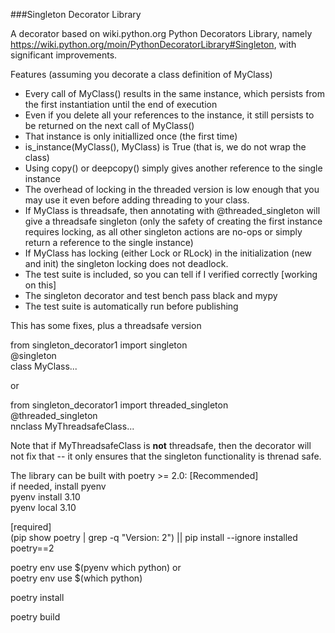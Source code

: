 ###Singleton Decorator Library

A decorator based on wiki.python.org Python Decorators Library, namely
https://wiki.python.org/moin/PythonDecoratorLibrary#Singleton, with significant
improvements.

Features (assuming you decorate a class definition of MyClass)
* Every call of MyClass() results in the same instance, which persists from the first instantiation until the end of execution
* Even if you delete all your references to the instance, it still persists to be returned on the next call of MyClass()
* That instance is only initiallized once (the first time)
* is_instance(MyClass(), MyClass) is True (that is, we do not wrap the class)
* Using copy() or deepcopy() simply gives another reference to the single instance
* The overhead of locking in the threaded version is low enough that you may use it even before adding threading to your class.
* If MyClass is threadsafe, then annotating with @threaded_singleton will give a threadsafe singleton (only the safety of creating the first instance requires locking, as all other singleton actions are no-ops or simply return a reference to the single instance)
* If MyClass has locking (either Lock or RLock) in the initialization (new and init) the singleton locking does not deadlock.
* The test suite is included, so you can tell if I verified correctly [working on this]
* The singleton decorator and test bench pass black and mypy
* The test suite is automatically run before publishing

This has some fixes, plus a threadsafe version

from singleton_decorator1 import singleton  
@singleton  
class MyClass...  

or

from singleton_decorator1 import threaded_singleton  
@threaded_singleton  
nnclass MyThreadsafeClass...  

Note that if MyThreadsafeClass is __not__ threadsafe, then the decorator
will not fix that -- it only ensures that the singleton functionality is
threnad safe.


The library can be built with poetry >= 2.0:
[Recommended]  
if needed, install pyenv  
pyenv install 3.10  
pyenv local 3.10

[required]  
(pip show poetry | grep -q "Version: 2") || pip install --ignore installed poetry==2

poetry env use $(pyenv which python) or  
poetry env use $(which python)

poetry install

poetry build


